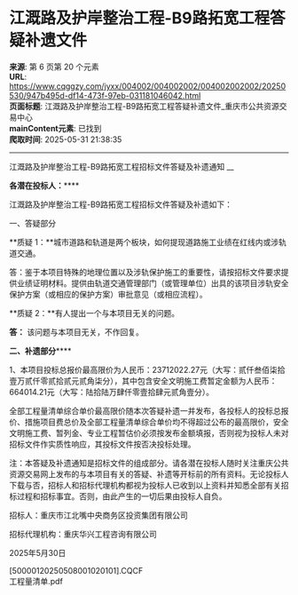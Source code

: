 # 江溉路及护岸整治工程-B9路拓宽工程答疑补遗文件

**来源**: 第 6 页第 20 个元素  
**URL**: https://www.cqggzy.com/jyxx/004002/004002002/004002002002/20250530/947b495d-df14-473f-97eb-031181046042.html  
**页面标题**: 江溉路及护岸整治工程-B9路拓宽工程答疑补遗文件_重庆市公共资源交易中心  
**mainContent元素**: 已找到  
**爬取时间**: 2025-05-31 21:38:35

---

江溉路及护岸整治工程-B9路拓宽工程招标文件答疑及补遗通知 __

**各潜在投标人：******

江溉路及护岸整治工程-B9路拓宽工程招标文件答疑及补遗如下：

一、答疑部分

**质疑 1：**城市道路和轨道是两个板块，如何提现道路施工业绩在红线内或涉轨道交通。

答：鉴于本项目特殊的地理位置以及涉轨保护施工的重要性，请按招标文件要求提供业绩证明材料。提供由轨道交通管理部门（或管理单位）出具的该项目涉轨安全保护方案（或相应的保护方案）审批意见（或相应流程）。

**质疑 2：**有人提出一个与本项目无关的问题。

**答：** 该问题与本项目无关，不作回复。

**二、补遗部分******

1、本项目投标总报价最高限价为人民币：23712022.27元（大写：贰仟叁佰柒拾壹万贰仟零贰拾贰元贰角柒分），其中包含安全文明施工费暂定金额为人民币：664014.21元（大写：陆拾陆万肆仟零壹拾肆元贰角壹分）。

全部工程量清单综合单价最高限价随本次答疑补遗一并发布，各投标人的投标总报价、措施项目费总价及全部工程量清单综合单价均不得超过公布的最高限价，安全文明施工费、暂列金、专业工程暂估价必须按发布金额填报，否则视为投标人未对招标文件作实质性响应，其投标文件按否决投标处理。

注：本答疑及补遗通知是招标文件的组成部分。请各潜在投标人随时关注重庆公共资源交易网上发布的与本项目有关的答疑、补遗等开标前的所有资料。无论投标人下载与否，招标人和招标代理机构都视为投标人已收到以上资料并知悉全部有关招标过程和招标事宜。否则，由此产生的一切后果由投标人自负。

  


招标人：重庆市江北嘴中央商务区投资集团有限公司

招标代理机构：重庆华兴工程咨询有限公司

2025年5月30日

  
  
  
[50000120250508001020101].CQCF    
工程量清单.pdf    


